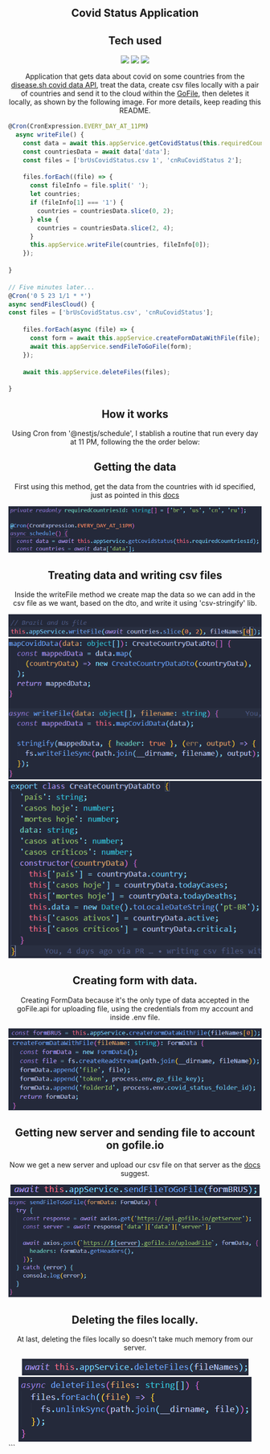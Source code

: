 <center><h2 style="text-align: center;">Covid Status Application</h2>

<h2 style="text-align: center;">Tech used</h2> 
<div style="text-align: center;">
<img src="https://cdn.jsdelivr.net/gh/devicons/devicon/icons/nodejs/nodejs-original.svg" width="60" />
<img src="https://cdn.jsdelivr.net/gh/devicons/devicon/icons/typescript/typescript-plain.svg" width="60"/>
<img src="https://cdn.jsdelivr.net/gh/devicons/devicon/icons/nestjs/nestjs-plain-wordmark.svg" width="60"/>
</div>

Application that gets data about covid on some countries from the [disease.sh covid data API](https://disease.sh/docs/#/), treat the data, create csv files locally with a pair of countries and send it to the cloud within the [GoFile](https://gofile.io/welcome), then deletes it locally, as shown by the following image. For more details, keep reading this README.

</center>

```ts
@Cron(CronExpression.EVERY_DAY_AT_11PM)
  async writeFile() {
    const data = await this.appService.getCovidStatus(this.requiredCountriesId);
    const countriesData = await data['data'];
    const files = ['brUsCovidStatus.csv 1', 'cnRuCovidStatus 2'];

    files.forEach((file) => {
      const fileInfo = file.split(' ');
      let countries;
      if (fileInfo[1] === '1') {
        countries = countriesData.slice(0, 2);
      } else {
        countries = countriesData.slice(2, 4);
      }
      this.appService.writeFile(countries, fileInfo[0]);
    });

}

// Five minutes later...
@Cron('0 5 23 1/1 * *')
async sendFilesCloud() {
const files = ['brUsCovidStatus.csv', 'cnRuCovidStatus'];

    files.forEach(async (file) => {
      const form = await this.appService.createFormDataWithFile(file);
      await this.appService.sendFileToGoFile(form);
    });

    await this.appService.deleteFiles(files);

}

```

<center><h2>How it works</h2>
Using Cron from '@nestjs/schedule', I stablish a routine that run every day at 11 PM, following the the order below:
</center>

<center><h2>Getting the data</h2>

First using this method, get the data from the countries with id specified, just as pointed in this [docs](https://disease.sh/docs/#/COVID-19%3A%20Worldometers/get_v3_covid_19_countries__countries_)

<img src="./docs/getting_data.png">
</center>

<center><h2>Treating data and writing csv files</h2>

Inside the writeFile method we create map the data so we can add in the csv file as we want, based on the dto, and write it using 'csv-stringify' lib.

<img src="./docs/Write_file.png">
<img src="./docs/write2.png">
<img src="./docs/data_br.png">
</center>

<center>
<h2>Creating form with data.</h2>

Creating FormData because it's the only type of data accepted in the goFile.api for uploading file, using the credentials from my account and inside .env file.

<img src="./docs/creating_form.png">
<img src="./docs/form_data.png">
</center>

<center>
<h2>Getting new server and sending file to account on gofile.io</h2>

Now we get a new server and upload our csv file on that server as the [docs](https://gofile.io/api) suggest.

<img src="./docs/send_file.png">
<img src="./docs/send_file_detailed.png">

</center>

<center><h2>Deleting the files locally.</h2>

At last, deleting the files locally so doesn't take much memory from our server.

<center><img src="./docs/deleting.png"></center>
<img src="./docs/deleting_detailed.png">

</center>
```
